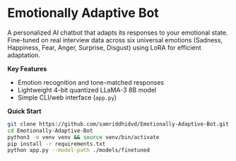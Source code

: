 # Emotionally Adaptive Bot 

A personalized AI chatbot that adapts its responses to your emotional state.  
Fine-tuned on real interview data across six universal emotions (Sadness, Happiness, Fear, Anger, Surprise, Disgust) using LoRA for efficient adaptation.  

**Key Features**  
- Emotion recognition and tone-matched responses  
- Lightweight 4-bit quantized LLaMA-3 8B model  
- Simple CLI/web interface (`app.py`)  

**Quick Start**  
```bash
git clone https://github.com/samriddhidvd/Emotionally-Adaptive-Bot.git
cd Emotionally-Adaptive-Bot
python3 -m venv venv && source venv/bin/activate
pip install -r requirements.txt
python app.py --model-path ./models/finetuned

